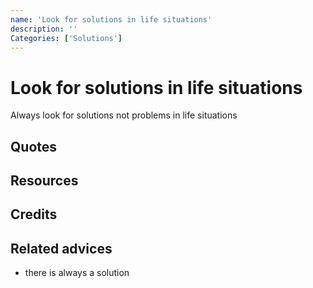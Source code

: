 ```yaml
---
name: 'Look for solutions in life situations'
description: ''
Categories: ['Solutions']
---
```

# Look for solutions in life situations

Always look for solutions not problems in life situations

## Quotes

## Resources

## Credits

## Related advices

- there is always a solution
